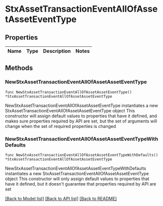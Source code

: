 # StxAssetTransactionEventAllOfAssetAssetEventType

## Properties

Name | Type | Description | Notes
------------ | ------------- | ------------- | -------------

## Methods

### NewStxAssetTransactionEventAllOfAssetAssetEventType

`func NewStxAssetTransactionEventAllOfAssetAssetEventType() *StxAssetTransactionEventAllOfAssetAssetEventType`

NewStxAssetTransactionEventAllOfAssetAssetEventType instantiates a new StxAssetTransactionEventAllOfAssetAssetEventType object
This constructor will assign default values to properties that have it defined,
and makes sure properties required by API are set, but the set of arguments
will change when the set of required properties is changed

### NewStxAssetTransactionEventAllOfAssetAssetEventTypeWithDefaults

`func NewStxAssetTransactionEventAllOfAssetAssetEventTypeWithDefaults() *StxAssetTransactionEventAllOfAssetAssetEventType`

NewStxAssetTransactionEventAllOfAssetAssetEventTypeWithDefaults instantiates a new StxAssetTransactionEventAllOfAssetAssetEventType object
This constructor will only assign default values to properties that have it defined,
but it doesn't guarantee that properties required by API are set


[[Back to Model list]](../README.md#documentation-for-models) [[Back to API list]](../README.md#documentation-for-api-endpoints) [[Back to README]](../README.md)


